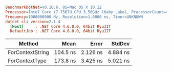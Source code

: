 ``` ini

BenchmarkDotNet=v0.10.6, OS=Mac OS X 10.12
Processor=Intel Core i7-7567U CPU 3.50GHz (Kaby Lake), ProcessorCount=4
Frequency=1000000000 Hz, Resolution=1.0000 ns, Timer=UNKNOWN
dotnet cli version=2.1.4
  [Host]     : .NET Core 4.6.0.0, 64bit RyuJIT
  DefaultJob : .NET Core 4.6.0.0, 64bit RyuJIT


```
 |           Method |     Mean |    Error |   StdDev |
 |----------------- |---------:|---------:|---------:|
 | ForContextString | 104.5 ns | 2.126 ns | 4.884 ns |
 |   ForContextType | 173.8 ns | 3.425 ns | 5.021 ns |
